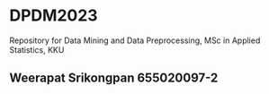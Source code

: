 # DPDM2023
Repository for Data Mining and Data Preprocessing, MSc in Applied Statistics, KKU

## Weerapat Srikongpan 655020097-2
